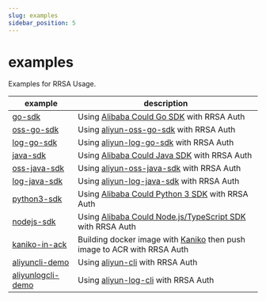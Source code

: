 ```yaml
---
slug: examples
sidebar_position: 5
---
```


# examples

Examples for RRSA Usage.


| example                                                                                                               | description                                                                                                               |
|-----------------------------------------------------------------------------------------------------------------------|---------------------------------------------------------------------------------------------------------------------------|
| [go-sdk](https://github.com/AliyunContainerService/ack-ram-tool/tree/main/examples/rrsa/go-sdk)                       | Using [Alibaba Could Go SDK](https://github.com/aliyun/alibabacloud-go-sdk) with RRSA Auth                                |
| [oss-go-sdk](https://github.com/AliyunContainerService/ack-ram-tool/tree/main/examples/rrsa/oss-go-sdk)               | Using [aliyun-oss-go-sdk](https://github.com/aliyun/aliyun-oss-go-sdk) with RRSA Auth                                     |
| [log-go-sdk](https://github.com/AliyunContainerService/ack-ram-tool/tree/main/examples/rrsa/log-go-sdk)               | Using [aliyun-log-go-sdk](https://github.com/aliyun/aliyun-log-go-sdk) with RRSA Auth                                     |
| [java-sdk](https://github.com/AliyunContainerService/ack-ram-tool/tree/main/examples/rrsa/java-sdk)                   | Using [Alibaba Could Java SDK](https://github.com/aliyun/alibabacloud-java-sdk) with RRSA Auth                            |
| [oss-java-sdk](https://github.com/AliyunContainerService/ack-ram-tool/tree/main/examples/rrsa/oss-java-sdk)           | Using [aliyun-oss-java-sdk](https://github.com/aliyun/aliyun-oss-java-sdk) with RRSA Auth                                 |
| [log-java-sdk](https://github.com/AliyunContainerService/ack-ram-tool/tree/main/examples/rrsa/log-java-sdk)           | Using [aliyun-log-java-sdk](https://github.com/aliyun/aliyun-log-java-sdk) with RRSA Auth                                 |
| [python3-sdk](https://github.com/AliyunContainerService/ack-ram-tool/tree/main/examples/rrsa/python3-sdk)             | Using [Alibaba Could Python 3 SDK](https://github.com/aliyun/alibabacloud-python-sdk) with RRSA Auth                      |
| [nodejs-sdk](https://github.com/AliyunContainerService/ack-ram-tool/tree/main/examples/rrsa/nodejs-sdk)               | Using [Alibaba Could Node.js/TypeScript SDK](https://github.com/aliyun/alibabacloud-typescript-sdk) with RRSA Auth        |
| [kaniko-in-ack](https://github.com/AliyunContainerService/ack-ram-tool/tree/main/examples/rrsa/kaniko-in-ack)         | Building docker image with [Kaniko](https://github.com/GoogleContainerTools/kaniko) then push image to ACR with RRSA Auth |
| [aliyuncli-demo](https://github.com/AliyunContainerService/ack-ram-tool/tree/main/examples/rrsa/aliyuncli-demo)       | Using [aliyun-cli](https://github.com/aliyun/aliyun-cli) with RRSA Auth                                                   |
| [aliyunlogcli-demo](https://github.com/AliyunContainerService/ack-ram-tool/tree/main/examples/rrsa/aliyunlogcli-demo) | Using [aliyun-log-cli](https://github.com/aliyun/aliyun-log-cli) with RRSA Auth                                           |

[//]: # (| [ossutil-demo]&#40;https://github.com/AliyunContainerService/ack-ram-tool/tree/main/examples/rrsa/ossutil-demo&#41;           | Using [ossutil]&#40;https://github.com/aliyun/ossutil&#41; with RRSA Auth                                                         |)

